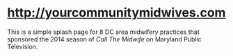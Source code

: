 # http://yourcommunitymidwives.com

This is a simple splash page for 8 DC area midwifery practices that sponsored the 2014 season of _Call The Midwife_ on Maryland Public Television.
